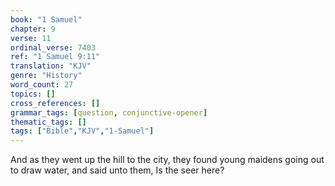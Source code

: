```yaml
---
book: "1 Samuel"
chapter: 9
verse: 11
ordinal_verse: 7403
ref: "1 Samuel 9:11"
translation: "KJV"
genre: "History"
word_count: 27
topics: []
cross_references: []
grammar_tags: [question, conjunctive-opener]
thematic_tags: []
tags: ["Bible","KJV","1-Samuel"]
---
```

And as they went up the hill to the city, they found young maidens going out to draw water, and said unto them, Is the seer here?
